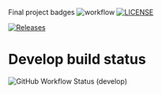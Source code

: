 Final project badges
![workflow](https://github.com/Bestcoderdon/devopsproject/actions/workflows/main.yml/badge.svg)
[![LICENSE](https://img.shields.io/github/license/Bestcoderdon/devopsproject.svg?style=flat-square)](https://github.com/Bestcoderdon/devopsproject/blob/master/LICENSE)

[![Releases](https://img.shields.io/github/release/Bestcoderdon/devopsproject/all.svg?style=flat-square)](https://github.com/Bestcoderdon/devopsproject/releases)

# Develop build status
![GitHub Workflow Status (develop)](https://img.shields.io/github/actions/workflow/status/Bestcoderdon/devopsproject/main.yml?branch=develop&style=flat-square)